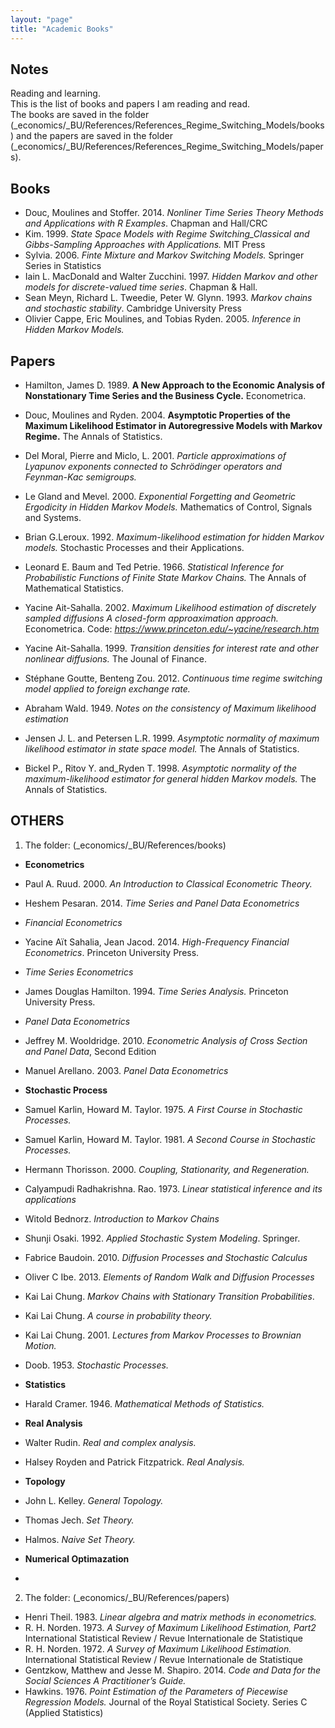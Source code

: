 ```yaml
---
layout: "page"
title: "Academic Books"
---
```

## Notes
Reading and learning.  
This is the list of books and papers I am reading and read.  
The books are saved in the folder (\_economics/\_BU/References/References_Regime_Switching_Models/books) and the papers are saved in the folder (\_economics/\_BU/References/References_Regime_Switching_Models/papers).

## Books
- Douc, Moulines and Stoffer. 2014. *Nonliner Time Series Theory  Methods and Applications with R Examples*. Chapman and Hall/CRC
- Kim. 1999. *State Space Models with Regime Switching_Classical and Gibbs-Sampling Approaches with Applications.* MIT Press
- Sylvia. 2006. *Finte Mixture and Markov Switching Models.* Springer Series in Statistics
- Iain L. MacDonald and Walter Zucchini. 1997. *Hidden Markov and other models for discrete-valued time series*. Chapman & Hall.
- Sean Meyn, Richard L. Tweedie, Peter W. Glynn. 1993. _Markov chains and stochastic stability_. Cambridge University Press
- Olivier Cappe, Eric Moulines, and Tobias Ryden. 2005. _Inference in Hidden Markov Models._

## Papers
- Hamilton, James D. 1989. **A New Approach to the Economic Analysis of Nonstationary Time Series and the Business Cycle.** Econometrica.
- Douc, Moulines and Ryden. 2004. **Asymptotic Properties of the Maximum Likelihood Estimator in Autoregressive Models with Markov Regime.** The Annals of Statistics.

- Del Moral, Pierre and Miclo, L. 2001. _Particle approximations of Lyapunov exponents connected to Schrödinger operators and Feynman-Kac semigroups._
- Le Gland and Mevel. 2000. _Exponential Forgetting and Geometric Ergodicity in Hidden Markov Models._ Mathematics of Control, Signals and Systems.
- Brian G.Leroux. 1992. _Maximum-likelihood estimation for hidden Markov models._ Stochastic Processes and their Applications.
- Leonard E. Baum and Ted Petrie. 1966. _Statistical Inference for Probabilistic Functions of Finite State Markov Chains._ The Annals of Mathematical Statistics.
- Yacine Ait-Sahalla. 2002. *Maximum Likelihood estimation of discretely sampled diffusions A closed-form approaximation approach.* Econometrica. Code: *https://www.princeton.edu/~yacine/research.htm*
- Yacine Ait-Sahalla. 1999. *Transition densities for interest rate and other nonlinear diffusions.* The Jounal of Finance.
- Stéphane Goutte, Benteng Zou. 2012. *Continuous time regime switching model applied to foreign exchange
rate.*
- Abraham Wald. 1949. _Notes on the consistency of Maximum likelihood estimation_
- Jensen J. L. and Petersen L.R. 1999. _Asymptotic normality of maximum likelihood estimator in state space model._ The Annals of Statistics.
- Bickel P., Ritov Y. and_Ryden T. 1998. _Asymptotic normality of the maximum-likelihood estimator for general hidden Markov models._ The Annals of Statistics.

## OTHERS
1. The folder: (\_economics/\_BU/References/books)
- **Econometrics**
- Paul A. Ruud. 2000. _An Introduction to Classical Econometric Theory._
- Heshem Pesaran. 2014. _Time Series and Panel Data Econometrics_

- *Financial Econometrics*
- Yacine Aït Sahalia, Jean Jacod. 2014. *High-Frequency Financial Econometrics*. Princeton University Press.

- *Time Series Econometrics*
- James Douglas Hamilton. 1994. _Time Series Analysis._ Princeton University Press.

- *Panel Data Econometrics*
- Jeffrey M. Wooldridge. 2010. _Econometric Analysis of Cross Section and Panel Data_, Second Edition
- Manuel Arellano. 2003. _Panel Data Econometrics_

- **Stochastic Process**
- Samuel Karlin, Howard M. Taylor. 1975. _A First Course in Stochastic Processes._
- Samuel Karlin, Howard M. Taylor. 1981. _A Second Course in Stochastic Processes._
- Hermann Thorisson. 2000. _Coupling, Stationarity, and Regeneration._
- Calyampudi Radhakrishna. Rao. 1973. _Linear statistical inference and its applications_
- Witold Bednorz. _Introduction to Markov Chains_
- Shunji Osaki. 1992. _Applied Stochastic System Modeling_. Springer.
- Fabrice Baudoin. 2010. _Diffusion Processes and Stochastic Calculus_
- Oliver C Ibe. 2013. _Elements of Random Walk and Diffusion Processes_
- Kai Lai Chung. _Markov Chains with Stationary Transition Probabilities_.
- Kai Lai Chung. _A course in probability theory._
- Kai Lai Chung. 2001. _Lectures from Markov Processes to Brownian Motion._
- Doob. 1953. _Stochastic Processes._

- **Statistics**
- Harald Cramer. 1946. _Mathematical Methods of Statistics._

- **Real Analysis**
- Walter Rudin. _Real and complex analysis._
- Halsey Royden and Patrick Fitzpatrick. _Real Analysis._

- **Topology**
- John L. Kelley. _General Topology._
- Thomas Jech. _Set Theory._
- Halmos. _Naive Set Theory._

- **Numerical Optimazation**
- 

2. The folder: (\_economics/\_BU/References/papers)
- Henri Theil. 1983. _Linear algebra and matrix methods in econometrics._
-  R. H. Norden. 1973. _A Survey of Maximum Likelihood Estimation, Part2_ 
International Statistical Review / Revue Internationale de Statistique
-  R. H. Norden. 1972. _A Survey of Maximum Likelihood Estimation._ 
International Statistical Review / Revue Internationale de Statistique
- Gentzkow, Matthew and Jesse M. Shapiro. 2014. _Code and Data for the Social Sciences A Practitioner’s Guide._
- Hawkins. 1976. _Point Estimation of the Parameters of Piecewise Regression Models._ Journal of the Royal Statistical Society. Series C (Applied Statistics)




